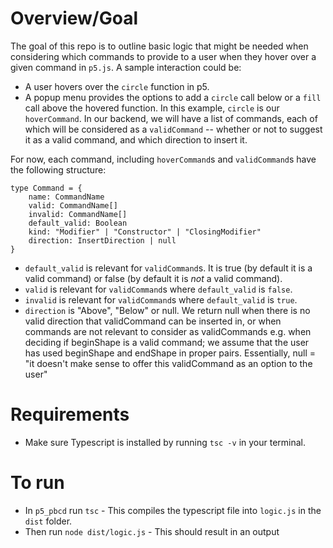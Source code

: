 # Overview/Goal
The goal of this repo is to outline basic logic that might be needed when considering which commands to provide to a user when they hover over a given command in `p5.js`.
A sample interaction could be: 
- A user hovers over the `circle` function in p5. 
- A popup menu provides the options to add a `circle` call below or a `fill` call above the hovered function.
In this example, `circle` is our `hoverCommand`. In our backend, we will have a list of commands, each of which will be considered as a `validCommand` -- whether or not to suggest it as a valid command, and which direction to insert it. 

For now, each command, including `hoverCommand`s and `validCommand`s have the following structure:
```
type Command = {
    name: CommandName
	valid: CommandName[]
	invalid: CommandName[]
	default_valid: Boolean
    kind: "Modifier" | "Constructor" | "ClosingModifier"
    direction: InsertDirection | null 
}
```
- `default_valid` is relevant for `validCommand`s. It is true (by default it is a valid command) or false (by default it is *not* a valid command).
- `valid` is relevant for `validCommand`s where `default_valid` is `false`.
- `invalid` is relevant for `validCommand`s where `default_valid` is `true`.
- `direction` is "Above", "Below" or null. We return null when there is no valid direction that validCommand can be inserted in, or when  commands are not relevant to consider as validCommands e.g. when deciding if beginShape is a valid command; we assume that the user has used beginShape and endShape in proper pairs. Essentially, null = "it doesn't make sense to offer this validCommand as an option to the user"

# Requirements
- Make sure Typescript is installed by running `tsc -v` in your terminal.

# To run
- In `p5_pbcd` run `tsc` - This compiles the typescript file into `logic.js` in the `dist` folder.
- Then run `node dist/logic.js` - This should result in an output